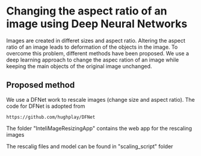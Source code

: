 # Changing the aspect ratio of an image using Deep Neural Networks

Images are created in differet sizes and aspect ratio. Altering the aspect ratio of an image leads to deformation of the objects in the image. To overcome this problem, different methods have been proposed. We use a deep learning approach to change the aspec ration of an image while keeping the main objects of the original image unchanged.

## Proposed method
We use a DFNet work to rescale images (change size and aspect ratio). The code for DFNet is adopted from

```
https://github.com/hughplay/DFNet
```

The folder "InteliMageResizingApp" contains the web app for the rescaling images

The rescalig files and model can be found in "scaling_script" folder


    
